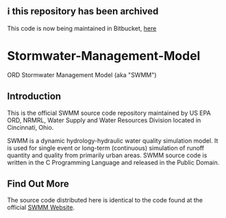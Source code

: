 ## ℹ️ this repository has been archived 
This code is now being maintained in Bitbucket, [here](https://bitbucket.org/xyleminc/stormwater-management-model/src/master/)

Stormwater-Management-Model
===========================

ORD Stormwater Management Model (aka "SWMM")

Introduction
------------
This is the official SWMM source code repository maintained by US EPA ORD, NRMRL, Water Supply and Water Resources Division located in Cincinnati, Ohio.

SWMM is a dynamic hydrology-hydraulic water quality simulation model. It is used for single event or long-term (continuous) simulation of runoff quantity and quality from primarily urban areas. SWMM source code is written in the C Programming Language and released in the Public Domain.

Find Out More
-------------
The source code distributed here is identical to the code found at the official [SWMM Website](http://www2.epa.gov/water-research/storm-water-management-model-swmm). 
